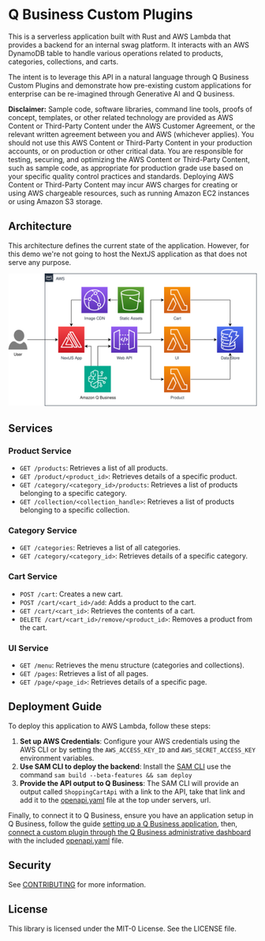 # Q Business Custom Plugins

This is a serverless application built with Rust and AWS Lambda that provides a
backend for an internal swag platform. It interacts with an AWS DynamoDB table
to handle various operations related to products, categories, collections,
and carts.

The intent is to leverage this API in a natural language through Q Business Custom
Plugins and demonstrate how pre-existing custom applications for enterprise
can be re-imagined through Generative AI and Q business.

**Disclaimer:** Sample code, software libraries, command line tools, proofs of concept, templates,
or other related technology are provided as AWS Content or Third-Party Content under the AWS Customer Agreement,
or the relevant written agreement between you and AWS (whichever applies). You should not use this AWS Content or
Third-Party Content in your production accounts, or on production or other critical data. You are responsible for testing,
securing, and optimizing the AWS Content or Third-Party Content, such as sample code, as appropriate for production grade
use based on your specific quality control practices and standards. Deploying AWS Content or Third-Party Content may incur
AWS charges for creating or using AWS chargeable resources, such as running Amazon EC2 instances or using Amazon S3 storage.

## Architecture

This architecture defines the current state of the application. However, for this demo we're not going to host the NextJS
application as that does not serve any purpose.

![sls-shopping-cart.svg](./docs/images/sls-shopping-cart.svg)

## Services

### Product Service

- `GET /products`: Retrieves a list of all products.
- `GET /product/<product_id>`: Retrieves details of a specific product.
- `GET /category/<category_id>/products`: Retrieves a list of products belonging to a specific category.
- `GET /collection/<collection_handle>`: Retrieves a list of products belonging to a specific collection.

### Category Service

- `GET /categories`: Retrieves a list of all categories.
- `GET /category/<category_id>`: Retrieves details of a specific category.

### Cart Service

- `POST /cart`: Creates a new cart.
- `POST /cart/<cart_id>/add`: Adds a product to the cart.
- `GET /cart/<cart_id>`: Retrieves the contents of a cart.
- `DELETE /cart/<cart_id>/remove/<product_id>`: Removes a product from the cart.

### UI Service

- `GET /menu`: Retrieves the menu structure (categories and collections).
- `GET /pages`: Retrieves a list of all pages.
- `GET /page/<page_id>`: Retrieves details of a specific page.

## Deployment Guide
To deploy this application to AWS Lambda, follow these steps:
1. **Set up AWS Credentials**: Configure your AWS credentials using the AWS CLI or by setting the `AWS_ACCESS_KEY_ID` and `AWS_SECRET_ACCESS_KEY` environment variables.
2. **Use SAM CLI to deploy the backend**: Install the [SAM CLI](https://docs.aws.amazon.com/serverless-application-model/latest/developerguide/install-sam-cli.html) 
use the command `sam build --beta-features && sam deploy`
3. **Provide the API output to Q Business**: The SAM CLI will provide an output called `ShoppingCartApi` with a link to 
the API, take that link and add it to the [openapi.yaml](./openapi.yaml) file at the top under servers, url.

Finally, to connect it to Q Business, ensure you have an application setup in Q Business,
follow the guide [setting up a Q Business application](https://docs.aws.amazon.com/amazonq/latest/qbusiness-ug/create-app.html), then,
[connect a custom plugin through the Q Business administrative dashboard](https://docs.aws.amazon.com/amazonq/latest/qbusiness-ug/custom-plugin.html)
with the included [openapi.yaml](./openapi.yaml) file.

## Security

See [CONTRIBUTING](CONTRIBUTING.md#security-issue-notifications) for more information.

## License

This library is licensed under the MIT-0 License. See the LICENSE file.
